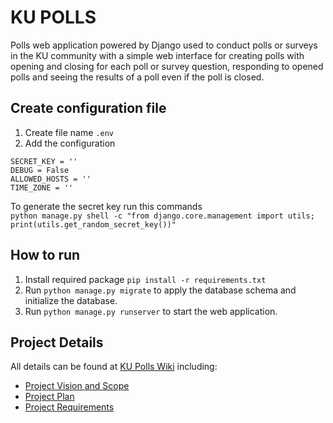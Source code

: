 # KU POLLS

Polls web application powered by Django used to conduct polls or surveys in the KU community
with a simple web interface for creating polls with opening and closing for each poll or survey question,
responding to opened polls and seeing the results of a poll even if the poll is closed.

## Create configuration file
1. Create file name `.env`
2. Add the configuration
```
SECRET_KEY = ''
DEBUG = False
ALLOWED_HOSTS = ''
TIME_ZONE = ''
```
To generate the secret key run this commands
</br>`python manage.py shell -c "from django.core.management import utils; print(utils.get_random_secret_key())"`

## How to run
1. Install required package `pip install -r requirements.txt`
2. Run `python manage.py migrate` to apply the database schema and initialize the database.
3. Run `python manage.py runserver` to start the web application.


## Project Details
All details can be found at [KU Polls Wiki](../../wiki/Home) including:
- [Project Vision and Scope](/../../wiki/Vision-and-Scope)
- [Project Plan](/../../wiki/Project-Plan)
- [Project Requirements](/../../wiki/Requirements)

